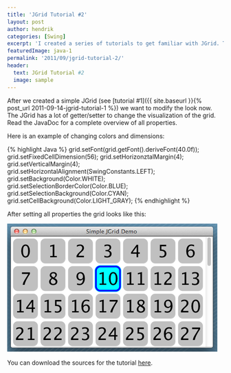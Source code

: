 ```yaml
---
title: 'JGrid Tutorial #2'
layout: post
author: hendrik
categories: [Swing]
excerpt: 'I created a series of tutorials to get familiar with JGrid. This is the second out of five tutorials.'
featuredImage: java-1
permalink: '2011/09/jgrid-tutorial-2/'
header:
  text: JGrid Tutorial #2
  image: sample
---
```

After we created a simple JGrid (see [tutorial #1]({{ site.baseurl }}{% post_url 2011-09-14-jgrid-tutorial-1 %}) we want to modify the look now. The JGrid has a lot of getter/setter to change the visualization of the grid. Read the JavaDoc for a complete overview of all properties.

Here is an example of changing colors and dimensions:

{% highlight Java %}
grid.setFont(grid.getFont().deriveFont(40.0f));
grid.setFixedCellDimension(56);
grid.setHorizonztalMargin(4);
grid.setVerticalMargin(4);
grid.setHorizontalAlignment(SwingConstants.LEFT);
grid.setBackground(Color.WHITE);
grid.setSelectionBorderColor(Color.BLUE);
grid.setSelectionBackground(Color.CYAN);
grid.setCellBackground(Color.LIGHT_GRAY);
{% endhighlight %}

After setting all properties the grid looks like this:

![Tutorial2](/assets/posts/guigarage-legacy/Tutorial2.png)

You can download the sources for the tutorial [here](/assets/downloads/jgrid/tutorial2.java).
